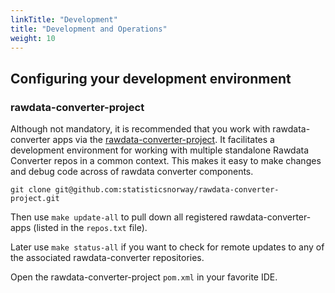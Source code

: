 ```yaml
---
linkTitle: "Development"
title: "Development and Operations"
weight: 10
---
```


## Configuring your development environment

### rawdata-converter-project

Although not mandatory, it is recommended that you work with rawdata-converter apps via the [rawdata-converter-project](https://github.com/statisticsnorway/rawdata-converter-project). It facilitates a development environment for working with multiple standalone Rawdata Converter repos in a common context. This makes it easy to make changes and debug code across of rawdata converter components.

```shell
git clone git@github.com:statisticsnorway/rawdata-converter-project.git
```

Then use `make update-all` to pull down all registered rawdata-converter-apps (listed in the `repos.txt` file).

Later use `make status-all` if you want to check for remote updates to any of the associated rawdata-converter repositories.

Open the rawdata-converter-project `pom.xml` in your favorite IDE.
